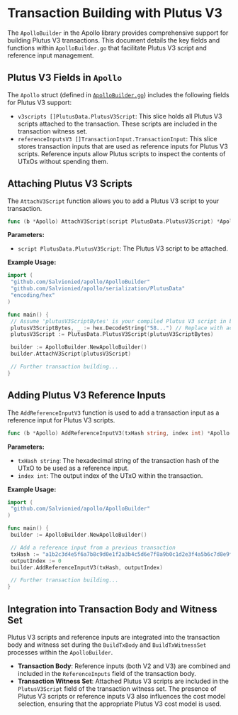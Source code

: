 # Transaction Building with Plutus V3

The `ApolloBuilder` in the Apollo library provides comprehensive support for building Plutus V3 transactions. This document details the key fields and functions within `ApolloBuilder.go` that facilitate Plutus V3 script and reference input management.

## Plutus V3 Fields in `Apollo`

The `Apollo` struct (defined in [`ApolloBuilder.go`](ApolloBuilder.go)) includes the following fields for Plutus V3 support:

- `v3scripts []PlutusData.PlutusV3Script`: This slice holds all Plutus V3 scripts attached to the transaction. These scripts are included in the transaction witness set.
- `referenceInputsV3 []TransactionInput.TransactionInput`: This slice stores transaction inputs that are used as reference inputs for Plutus V3 scripts. Reference inputs allow Plutus scripts to inspect the contents of UTxOs without spending them.

## Attaching Plutus V3 Scripts

The `AttachV3Script` function allows you to add a Plutus V3 script to your transaction.

```go
func (b *Apollo) AttachV3Script(script PlutusData.PlutusV3Script) *Apollo
```

**Parameters:**

- `script PlutusData.PlutusV3Script`: The Plutus V3 script to be attached.

**Example Usage:**

```go
import (
 "github.com/Salvionied/apollo/ApolloBuilder"
 "github.com/Salvionied/apollo/serialization/PlutusData"
 "encoding/hex"
)

func main() {
 // Assume 'plutusV3ScriptBytes' is your compiled Plutus V3 script in bytes
 plutusV3ScriptBytes, _ := hex.DecodeString("58...") // Replace with actual Plutus V3 script bytes
 plutusV3Script := PlutusData.PlutusV3Script(plutusV3ScriptBytes)

 builder := ApolloBuilder.NewApolloBuilder()
 builder.AttachV3Script(plutusV3Script)

 // Further transaction building...
}
```

## Adding Plutus V3 Reference Inputs

The `AddReferenceInputV3` function is used to add a transaction input as a reference input for Plutus V3 scripts.

```go
func (b *Apollo) AddReferenceInputV3(txHash string, index int) *Apollo
```

**Parameters:**

- `txHash string`: The hexadecimal string of the transaction hash of the UTxO to be used as a reference input.
- `index int`: The output index of the UTxO within the transaction.

**Example Usage:**

```go
import (
 "github.com/Salvionied/apollo/ApolloBuilder"
)

func main() {
 builder := ApolloBuilder.NewApolloBuilder()

 // Add a reference input from a previous transaction
 txHash := "a1b2c3d4e5f6a7b8c9d0e1f2a3b4c5d6e7f8a9b0c1d2e3f4a5b6c7d8e9f0a1b2"
 outputIndex := 0
 builder.AddReferenceInputV3(txHash, outputIndex)

 // Further transaction building...
}
```

## Integration into Transaction Body and Witness Set

Plutus V3 scripts and reference inputs are integrated into the transaction body and witness set during the `BuildTxBody` and `BuildTxWitnessSet` processes within the `ApolloBuilder`.

- **Transaction Body**: Reference inputs (both V2 and V3) are combined and included in the `ReferenceInputs` field of the transaction body.
- **Transaction Witness Set**: Attached Plutus V3 scripts are included in the `PlutusV3Script` field of the transaction witness set. The presence of Plutus V3 scripts or reference inputs V3 also influences the cost model selection, ensuring that the appropriate Plutus V3 cost model is used.
